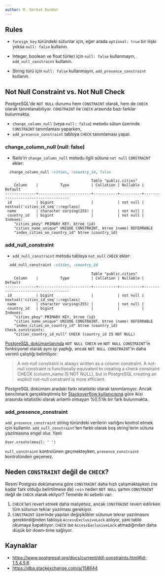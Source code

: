 ```yaml
---
author: M. Serhat Dundar
---
```


## Rules

- `foreign_key` türündeki sütunlar için, eğer arada `optional: true` bir ilişki yoksa `null: false` kullanın.

- Integer, boolean ve float türleri için `null: false` kullanmayın, `add_null_constraint` kullanın.

- String türü için `null: false` kullanmayın, `add_presence_constraint` kullanın.

## Not Null Constraint vs. Not Null Check

PostgreSQL'de `NOT NULL` durumu hem `CONSTRAINT` olarak, hem de `CHECK` olarak tanımlanabiliyor. `CONSTRAINT` ile `CHECK` arasında bazı farklar bulunmakta.

- `change_column_null` (veya `null: false`) metodu sütun üzerinde `CONSTRAINT` tanımlaması yaparken,
- `add_presence_constraint` tabloya `CHECK` tanımlaması yapar.

### change_column_null (null: false)

- Rails'in `change_column_null` metodu ilgili sütuna `not null` `CONSTRAINT` ekler:

```ruby
  change_column_null :cities, :country_id, false
```

```
                                       Table "public.cities"
    Column    |          Type          | Collation | Nullable |              Default
--------------+------------------------+-----------+----------+------------------------------------
 id           | bigint                 |           | not null | nextval('cities_id_seq'::regclass)
 name         | character varying(255) |           | not null |
 country_id   | bigint                 |           | not null |
Indexes:
    "cities_pkey" PRIMARY KEY, btree (id)
    "cities_name_unique" UNIQUE CONSTRAINT, btree (name) DEFERRABLE
    "index_cities_on_country_id" btree (country_id)
```

### add_null_constraint

- `add_null_constraint` metodu tabloya `not_null` `CHECK` ekler:

```ruby
  add_null_constraint :cities, :country_id
```

```
                                       Table "public.cities"
    Column    |          Type          | Collation | Nullable |              Default
--------------+------------------------+-----------+----------+------------------------------------
 id           | bigint                 |           | not null | nextval('cities_id_seq'::regclass)
 name         | character varying(255) |           | not null |
 country_id   | bigint                 |           |          |
Indexes:
    "cities_pkey" PRIMARY KEY, btree (id)
    "cities_name_unique" UNIQUE CONSTRAINT, btree (name) DEFERRABLE
    "index_cities_on_country_id" btree (country_id)
Check constraints:
    "cities_country_id_null" CHECK (country_id IS NOT NULL)
```

[PostgreSQL dokümanlanında](https://www.postgresql.org/docs/current/ddl-constraints.html#id-1.5.4.5.6) `NOT NULL CHECK` ve `NOT NULL CONSTRAINT`'in fonksiyonel olarak aynı işi yaptığı, ancak `NOT NULL CONSTRAINT`'in daha verimli çalıştığı belirtiliyor:

> A not-null constraint is always written as a column constraint. A not-null constraint is functionally equivalent to creating a check constraint CHECK (column_name IS NOT NULL), but in PostgreSQL creating an explicit not-null constraint is more efficient.

PostgreSQL dokümanı aradaki farkı istatistiki olarak tanımlamıyor. Ancak benchmark gerçekleştirmiş bir [Stackoverflow kullanıcısına](https://dba.stackexchange.com/a/158644) göre ikisi arasında istatistiki olarak anlamlı olmayan %0.5'lik bir fark bulunmakta.

### add_presence_constraint

`add_presence_constraint` string türündeki verilerin varlığını kontrol etmek için kullanılır. `add_null_constraint`'ten farklı olarak boş string'lerin sütuna yazılmasına engel olur. Yani:

```
User.create(email: ' ')
```

`null_constraint` kontrolünen geçmekteyken, `presence_constraint` kontrolünden geçemez.

## Neden `CONSTRAINT` değil de `CHECK`?

Resmi Postgres dokümanına göre `CONSTRAINT` daha hızlı çalışmaktayken (ne kadar fark olduğu belirtilmese de) `rein` neden `NOT NULL` şartını `CONSTRAINT` değil de `CHECK` olarak ekliyor? Temelde iki sebebi var:

1. `CHECK`'leri revert etmek daha maliyetsiz, ancak `CONSTRAINT` revert edilirken tüm sütunun tekrar yazılması gerekiyor.
1. `CONSTRAINT` üzerinde yapılan değişiklikler sütunun tekrar yazılmasını gerektirdiğinden tabloya `AccessExclusiveLock` atılıyor, yani tablo okumaya kapatılıyor. `CHECK` ise `AccessExclusiveLock` atmadığından daha düşük bir down-time sağlıyor.

## Kaynaklar

- https://www.postgresql.org/docs/current/ddl-constraints.html#id-1.5.4.5.6
- https://dba.stackexchange.com/a/158644
